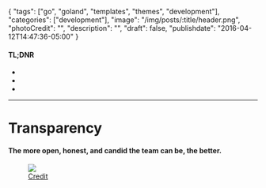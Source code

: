 {
  "tags": ["go", "goland", "templates", "themes", "development"],
  "categories": ["development"],
  "image": "/img/posts/:title/header.png",
  "photoCredit": "",
  "description": "",
  "draft": false,
  "publishdate": "2016-04-12T14:47:36-05:00"
}

<div class="tldnr">
  <h4>TL;DNR</h4>
  <ul>
    <li></li>
    <li></li>
    <li></li>
  </ul>
</div>
<hr/>

# Transparency <a name="transparency" href="#transparency"><i class="ion-link"></i></a>
#### The more open, honest, and candid the team can be, the better.

<figure>
<img src="https://media.giphy.com/media/3osxYamKD88c6pXdfO/giphy.gif" />
<figcaption><a href="https://giphy.com/gifs/season-3-money-unicorn-3osxYamKD88c6pXdfO/">Credit</a></figcaption>
</figure>

